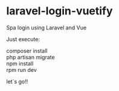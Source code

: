 # laravel-login-vuetify
Spa login using Laravel and Vue


Just execute:

composer install
<br>
php artisan migrate
<br>
npm install
<br>
rpm run dev

let´s go!!
